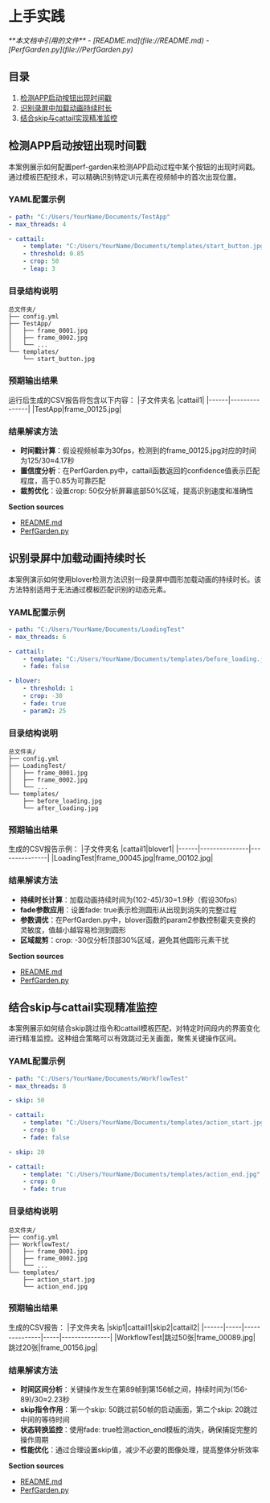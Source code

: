 # 上手实践

<cite>
**本文档中引用的文件**   
- [README.md](file://README.md)
- [PerfGarden.py](file://PerfGarden.py)
</cite>

## 目录
1. [检测APP启动按钮出现时间戳](#检测app启动按钮出现时间戳)
2. [识别录屏中加载动画持续时长](#识别录屏中加载动画持续时长)
3. [结合skip与cattail实现精准监控](#结合skip与cattail实现精准监控)

## 检测APP启动按钮出现时间戳

本案例展示如何配置perf-garden来检测APP启动过程中某个按钮的出现时间戳。通过模板匹配技术，可以精确识别特定UI元素在视频帧中的首次出现位置。

### YAML配置示例
```YAML
- path: "C:/Users/YourName/Documents/TestApp"
- max_threads: 4

- cattail:
    - template: "C:/Users/YourName/Documents/templates/start_button.jpg"
    - threshold: 0.85
    - crop: 50
    - leap: 3
```

### 目录结构说明
```
总文件夹/
├── config.yml
├── TestApp/
│   ├── frame_0001.jpg
│   ├── frame_0002.jpg
│   └── ...
└── templates/
    └── start_button.jpg
```

### 预期输出结果
运行后生成的CSV报告将包含以下内容：
|子文件夹名 |cattail1|
|------|---------------|
|TestApp|frame_00125.jpg|

### 结果解读方法
- **时间戳计算**：假设视频帧率为30fps，检测到的frame_00125.jpg对应的时间为125/30≈4.17秒
- **置信度分析**：在PerfGarden.py中，cattail函数返回的confidence值表示匹配程度，高于0.85为可靠匹配
- **裁剪优化**：设置crop: 50仅分析屏幕底部50%区域，提高识别速度和准确性

**Section sources**
- [README.md](file://README.md#L62-L71)
- [PerfGarden.py](file://PerfGarden.py#L8-L49)

## 识别录屏中加载动画持续时长

本案例演示如何使用blover检测方法识别一段录屏中圆形加载动画的持续时长。该方法特别适用于无法通过模板匹配识别的动态元素。

### YAML配置示例
```YAML
- path: "C:/Users/YourName/Documents/LoadingTest"
- max_threads: 6

- cattail:
    - template: "C:/Users/YourName/Documents/templates/before_loading.jpg"
    - fade: false

- blover:
    - threshold: 1
    - crop: -30
    - fade: true
    - param2: 25
```

### 目录结构说明
```
总文件夹/
├── config.yml
├── LoadingTest/
│   ├── frame_0001.jpg
│   ├── frame_0002.jpg
│   └── ...
└── templates/
    ├── before_loading.jpg
    └── after_loading.jpg
```

### 预期输出结果
生成的CSV报告示例：
|子文件夹名 |cattail1|blover1|
|------|---------------|---------------|
|LoadingTest|frame_00045.jpg|frame_00102.jpg|

### 结果解读方法
- **持续时长计算**：加载动画持续时间为(102-45)/30=1.9秒（假设30fps）
- **fade参数应用**：设置fade: true表示检测圆形从出现到消失的完整过程
- **参数调优**：在PerfGarden.py中，blover函数的param2参数控制霍夫变换的灵敏度，值越小越容易检测到圆形
- **区域裁剪**：crop: -30仅分析顶部30%区域，避免其他圆形元素干扰

**Section sources**
- [README.md](file://README.md#L76-L87)
- [PerfGarden.py](file://PerfGarden.py#L83-L125)

## 结合skip与cattail实现精准监控

本案例展示如何结合skip跳过指令和cattail模板匹配，对特定时间段内的界面变化进行精准监控。这种组合策略可以有效跳过无关画面，聚焦关键操作区间。

### YAML配置示例
```YAML
- path: "C:/Users/YourName/Documents/WorkflowTest"
- max_threads: 8

- skip: 50

- cattail:
    - template: "C:/Users/YourName/Documents/templates/action_start.jpg"
    - crop: 0
    - fade: false

- skip: 20

- cattail:
    - template: "C:/Users/YourName/Documents/templates/action_end.jpg"
    - crop: 0
    - fade: true
```

### 目录结构说明
```
总文件夹/
├── config.yml
├── WorkflowTest/
│   ├── frame_0001.jpg
│   ├── frame_0002.jpg
│   └── ...
└── templates/
    ├── action_start.jpg
    └── action_end.jpg
```

### 预期输出结果
生成的CSV报告：
|子文件夹名 |skip1|cattail1|skip2|cattail2|
|------|-----|---------------|-----|---------------|
|WorkflowTest|跳过50张|frame_00089.jpg|跳过20张|frame_00156.jpg|

### 结果解读方法
- **时间区间分析**：关键操作发生在第89帧到第156帧之间，持续时间为(156-89)/30≈2.23秒
- **skip指令作用**：第一个skip: 50跳过前50帧的启动画面，第二个skip: 20跳过中间的等待时间
- **状态转换监控**：使用fade: true检测action_end模板的消失，确保捕捉完整的操作周期
- **性能优化**：通过合理设置skip值，减少不必要的图像处理，提高整体分析效率

**Section sources**
- [README.md](file://README.md#L88-L106)
- [PerfGarden.py](file://PerfGarden.py#L292-L329)